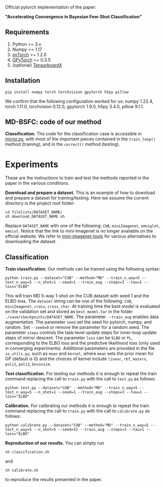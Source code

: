 Official pytorch implementation of the paper: 

**"Accelerating Convergence in Bayesian Few-Shot Classification"**

Requirements
-------------

1. Python >= 3.x
2. Numpy >= 1.17
3. [pyTorch](https://pytorch.org/) >= 1.2.0
4. [GPyTorch](https://gpytorch.ai/) >= 0.3.5
5. (optional) [TensorboardX](https://pypi.org/project/tensorboardX/) 
 
Installation
-------------

```
pip install numpy torch torchvision gpytorch h5py pillow
```

We confirm that the following configuration worked for us: numpy 1.22.4, torch 1.11.0, torchvision 0.12.0, gpytorch 1.9.0, h5py 3.4.0, pillow 9.1.1.

MD-BSFC: code of our method
--------------------------

**Classification.** The code for the classification case is accessible in [mirror.py](./methods/mirror.py), with most of the important pieces contained in the `train_loop()` method (training), and in the `correct()` method (testing). 

Experiments
============

These are the instructions to train and test the methods reported in the paper in the various conditions.

**Download and prepare a dataset.** This is an example of how to download and prepare a dataset for training/testing. Here we assume the current directory is the project root folder:

```
cd filelists/DATASET_NAME/
sh download_DATASET_NAME.sh
```

Replace `DATASET_NAME` with one of the following: `CUB`, `miniImagenet`, `omniglot`, `emnist`. Notice that the link to mini-Imagenet is no longer available on the official website. We refer to [mini-imagenet-tools](https://github.com/yaoyao-liu/mini-imagenet-tools) for various alternatives to downloading the dataset. 

Classification
---------------

**Train classification.** Our methods can be trained using the following syntax:

```
python train.py --dataset="CUB" --method="MD" --train_n_way=5 --test_n_way=5 --n_shot=1 --seed=1 --train_aug --steps=3 --tau=1 --loss="ELBO"
```

This will train MD 5-way 1-shot on the CUB dataset with seed 1 and the ELBO loss. The `dataset` string can be one of the following: `CUB`, `miniImagenet`, `cross`, `cross_char`. At training time the best model is evaluated on the validation set and stored as `best_model.tar` in the folder `./save/checkpoints/DATASET_NAME`. The parameter `--train_aug` enables data augmentation. The parameter `seed` set the seed for pytorch, numpy, and random. Set `--seed=0` or remove the parameter for a random seed. The parameter `steps` controls the task-level update steps for inner-loop update steps of mirror descent. The parameter `loss` can be `ELBO` or `PL`, corresponding to the ELBO loss and the predictive likelihood loss (only used in converging experiments). Additional parameters are provided in the file `io_utils.py`, such as `mean` and `kernel`, where `mean` sets the prior mean for GP (default is 0) and the choices of kernel include `linear`, `rbf`,  `matern`, `poli1`, `poli2`, `bncossim`.

**Test classification.** For testing our methods it is enough to repeat the train command replacing the call to `train.py` with the call to `test.py` as follows:

```
python test.py --dataset="CUB" --method="MD" --train_n_way=5 --test_n_way=5 --n_shot=1 --seed=1 --train_aug --steps=3 --tau=1 --loss="ELBO"
```

**Calibration.** For calibrating our methods it is enough to repeat the train command replacing the call to `train.py` with the call to `calibrate.py` as follows:

```
python calibrate.py --dataset="CUB" --method="MD" --train_n_way=5 --test_n_way=5 --n_shot=5 --seed=53 --train_aug --steps=3 --tau=1 --loss="ELBO"
```

**Reproduction of our results.** You can simply run

```
sh classification.sh
```

and

```
sh calibrate.sh
```

to reproduce the results presented in the paper.

<!-- Acknowledgements
---------------

This repository is a fork of [https://github.com/BayesWatch/deep-kernel-transfer](https://github.com/BayesWatch/deep-kernel-transfer). -->
